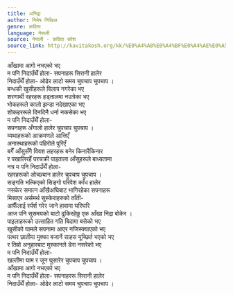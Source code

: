 ```yaml
---
title: अनिद्रा
author: निमेष निखिल
genre: कविता
language: नेपाली
source: नेपाली - कविता कोश
source_link: http://kavitakosh.org/kk/%E0%A4%A8%E0%A4%BF%E0%A4%AE%E0%A5%87%E0%A4%B7_%E0%A4%A8%E0%A4%BF%E0%A4%96%E0%A4%BF%E0%A4%B2
---
```


आँखामा आगो नभएको भए  
म पनि निदाउँथेँ होला- सपनाहरू सिरानी हालेर  
निदाउँथेँ होला- ओढेर लाटो समय चुपचाप चुपचाप ।  
बन्धकी खुसीहरूले विलाप नगरेका भए  
शरणार्थी रहरहरू हड्तालमा नउत्रेका भए  
भोकहरूले कालो झन्डा नदेखाएका भए  
शोकहररूले दिनदिनै धर्ना नकसेका भए  
म पनि निदाउँथेँ होला-  
सपनाहरू अँगालो हालेर चुपचाप चुपचाप ।  
व्यथाहरूको आक्रमणले आत्तिएँ  
अनास्थाहरूको पहिरोले पुरिएँ  
बगेँ आँसुसँगै विवश लहरहरू बनेर किनारैकिनार  
र पखालिरहेँ परचक्री पाइताला आँसुहरूले बाध्यतामा  
नत्र म पनि निदाउँथेँ होला-  
रहरहरूको ओच्छ्यान हालेर चुपचाप चुपचाप ।  
सङ्गति भत्किएको सिङ्गो परिवेश काँध हालेर  
नसकेर समात्न आँखैअघिबाट भागिरहेका सपनाहरू  
मिसाएर अर्समर्थ सुस्केराहरुको ताँती-  
आफैँलाई र्स्पर्श गरेर जाने हावामा घरिघरि  
आज पनि सुसमयको बाटो ढुकिरहेछु एक आँखा निद्रा बोकेर ।  
पाइलाहरूको उत्साहित गति बिदामा बसेको भए  
खुसीको घामले सपनामा आएर नजिस्क्याएको भए  
पत्थर छातीमा मुक्का बजार्ने साहस मूच्छिर्त भएको भए  
र तिम्रो अनुहारबाट मुस्कानले डेरा नसरेको भए  
म पनि निदाउँथेँ होला-  
खल्तीमा घाम र जून घुसारेर चुपचाप चुपचाप ।  
आँखामा आगो नभएको भए  
म पनि निदाउँथेँ होला- सपनाहररू सिरानी हालेर  
निदाउँथेँ होला- ओढेर लाटो समय चुपचाप चुपचाप ।
